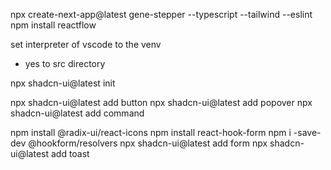 npx create-next-app@latest gene-stepper --typescript --tailwind --eslint
npm install reactflow

set interpreter of vscode to the venv

- yes to src directory

npx shadcn-ui@latest init

npx shadcn-ui@latest add button
npx shadcn-ui@latest add popover
npx shadcn-ui@latest add command

npm install @radix-ui/react-icons
npm install react-hook-form
npm i -save-dev @hookform/resolvers
npx shadcn-ui@latest add form
npx shadcn-ui@latest add toast

